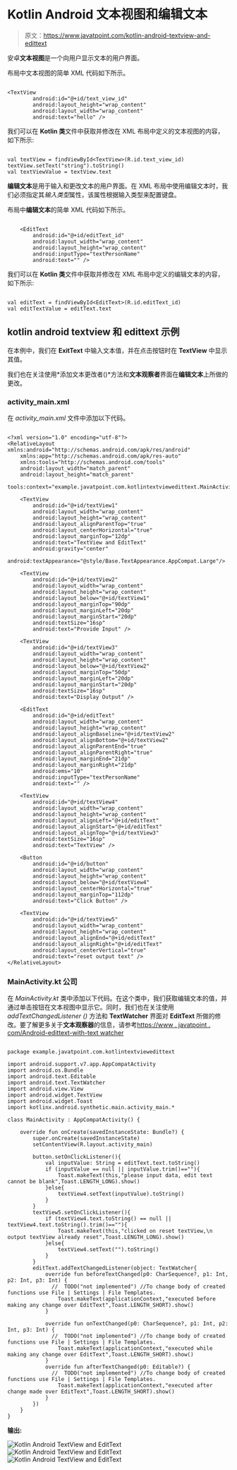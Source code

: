 # Kotlin Android 文本视图和编辑文本

> 原文：<https://www.javatpoint.com/kotlin-android-textview-and-edittext>

安卓**文本视图**是一个向用户显示文本的用户界面。

布局中文本视图的简单 XML 代码如下所示。

```

<TextView
        android:id="@+id/text_view_id"
        android:layout_height="wrap_content"
        android:layout_width="wrap_content"
        android:text="hello" />

```

我们可以在 **Kotlin 类**文件中获取并修改在 XML 布局中定义的文本视图的内容，如下所示:

```

val textView = findViewById<TextView>(R.id.text_view_id)
textView.setText("string").toString()
val textViewValue = textView.text

```

**编辑文本**是用于输入和更改文本的用户界面。在 XML 布局中使用编辑文本时，我们必须指定其*输入类型*属性，该属性根据输入类型来配置键盘。

布局中**编辑文本**的简单 XML 代码如下所示。

```

    <EditText
        android:id="@+id/editText_id"
        android:layout_width="wrap_content"
        android:layout_height="wrap_content"
        android:inputType="textPersonName"
        android:text="" />

```

我们可以在 **Kotlin 类**文件中获取并修改在 XML 布局中定义的编辑文本的内容，如下所示:

```

val editText = findViewById<EditText>(R.id.editText_id) 
val editTextValue = editText.text

```

## kotlin android textview 和 edittext 示例

在本例中，我们在 **ExitText** 中输入文本值，并在点击按钮时在 **TextView** 中显示其值。

我们也在关注使用*添加文本更改者()*方法和**文本观察者**界面在**编辑文本**上所做的更改。

### activity_main.xml

在 *activity_main.xml* 文件中添加以下代码。

```

<?xml version="1.0" encoding="utf-8"?>
<RelativeLayout xmlns:android="http://schemas.android.com/apk/res/android"
    xmlns:app="http://schemas.android.com/apk/res-auto"
    xmlns:tools="http://schemas.android.com/tools"
    android:layout_width="match_parent"
    android:layout_height="match_parent"
    tools:context="example.javatpoint.com.kotlintextviewedittext.MainActivity">

    <TextView
        android:id="@+id/textView1"
        android:layout_width="wrap_content"
        android:layout_height="wrap_content"
        android:layout_alignParentTop="true"
        android:layout_centerHorizontal="true"
        android:layout_marginTop="12dp"
        android:text="TextView and EditText"
        android:gravity="center"
        android:textAppearance="@style/Base.TextAppearance.AppCompat.Large"/>

    <TextView
        android:id="@+id/textView2"
        android:layout_width="wrap_content"
        android:layout_height="wrap_content"
        android:layout_below="@+id/textView1"
        android:layout_marginTop="90dp"
        android:layout_marginLeft="20dp"
        android:layout_marginStart="20dp"
        android:textSize="16sp"
        android:text="Provide Input" />

    <TextView
        android:id="@+id/textView3"
        android:layout_width="wrap_content"
        android:layout_height="wrap_content"
        android:layout_below="@+id/textView2"
        android:layout_marginTop="50dp"
        android:layout_marginLeft="20dp"
        android:layout_marginStart="20dp"
        android:textSize="16sp"
        android:text="Display Output" />

    <EditText
        android:id="@+id/editText"
        android:layout_width="wrap_content"
        android:layout_height="wrap_content"
        android:layout_alignBaseline="@+id/textView2"
        android:layout_alignBottom="@+id/textView2"
        android:layout_alignParentEnd="true"
        android:layout_alignParentRight="true"
        android:layout_marginEnd="21dp"
        android:layout_marginRight="21dp"
        android:ems="10"
        android:inputType="textPersonName"
        android:text="" />

    <TextView
        android:id="@+id/textView4"
        android:layout_width="wrap_content"
        android:layout_height="wrap_content"
        android:layout_alignLeft="@+id/editText"
        android:layout_alignStart="@+id/editText"
        android:layout_alignTop="@+id/textView3"
        android:textSize="16sp"
        android:text="TextView" />

    <Button
        android:id="@+id/button"
        android:layout_width="wrap_content"
        android:layout_height="wrap_content"
        android:layout_below="@+id/textView4"
        android:layout_centerHorizontal="true"
        android:layout_marginTop="112dp"
        android:text="Click Button" />

    <TextView
        android:id="@+id/textView5"
        android:layout_width="wrap_content"
        android:layout_height="wrap_content"
        android:layout_alignEnd="@+id/editText"
        android:layout_alignRight="@+id/editText"
        android:layout_centerVertical="true"
        android:text="reset output text" />
</RelativeLayout>

```

### MainActivity.kt 公司

在 *MainActivity.kt* 类中添加以下代码。在这个类中，我们获取编辑文本的值，并通过单击按钮在文本视图中显示它。同时，我们也在关注使用 *addTextChangedListener ()* 方法和 **TextWatcher** 界面对 **EditText** 所做的修改。要了解更多关于**文本观察器**的信息，请参考[https://www . javatpoint . com/Android-edittext-with-text watcher](android-edittext-with-textwatcher)

```

package example.javatpoint.com.kotlintextviewedittext

import android.support.v7.app.AppCompatActivity
import android.os.Bundle
import android.text.Editable
import android.text.TextWatcher
import android.view.View
import android.widget.TextView
import android.widget.Toast
import kotlinx.android.synthetic.main.activity_main.*

class MainActivity : AppCompatActivity() {

    override fun onCreate(savedInstanceState: Bundle?) {
        super.onCreate(savedInstanceState)
        setContentView(R.layout.activity_main)

        button.setOnClickListener(){
            val inputValue: String = editText.text.toString()
            if (inputValue == null || inputValue.trim()==""){
                Toast.makeText(this,"please input data, edit text cannot be blank",Toast.LENGTH_LONG).show()
            }else{
                textView4.setText(inputValue).toString()
            }
        }
        textView5.setOnClickListener(){
            if (textView4.text.toString() == null || textView4.text.toString().trim()==""){
                Toast.makeText(this,"clicked on reset textView,\n output textView already reset",Toast.LENGTH_LONG).show()
            }else{
                textView4.setText("").toString()
            }
        }
        editText.addTextChangedListener(object: TextWatcher{
            override fun beforeTextChanged(p0: CharSequence?, p1: Int, p2: Int, p3: Int) {
              //  TODO("not implemented") //To change body of created functions use File | Settings | File Templates.
                Toast.makeText(applicationContext,"executed before making any change over EditText",Toast.LENGTH_SHORT).show()
            }

            override fun onTextChanged(p0: CharSequence?, p1: Int, p2: Int, p3: Int) {
              //  TODO("not implemented") //To change body of created functions use File | Settings | File Templates.
                Toast.makeText(applicationContext,"executed while making any change over EditText",Toast.LENGTH_SHORT).show()
            }
            override fun afterTextChanged(p0: Editable?) {
              //  TODO("not implemented") //To change body of created functions use File | Settings | File Templates.
                Toast.makeText(applicationContext,"executed after change made over EditText",Toast.LENGTH_SHORT).show()
            }
        })
    }
}

```

**输出:**

![Kotlin Android TextView and EditText](img/e590b606352f9058f96960d3fccea3e0.png) ![Kotlin Android TextView and EditText](img/6d9eb7f5e590420435be64156b6898eb.png)
![Kotlin Android TextView and EditText](img/b0b2c920c0e390d877ff4455ca3f9361.png)